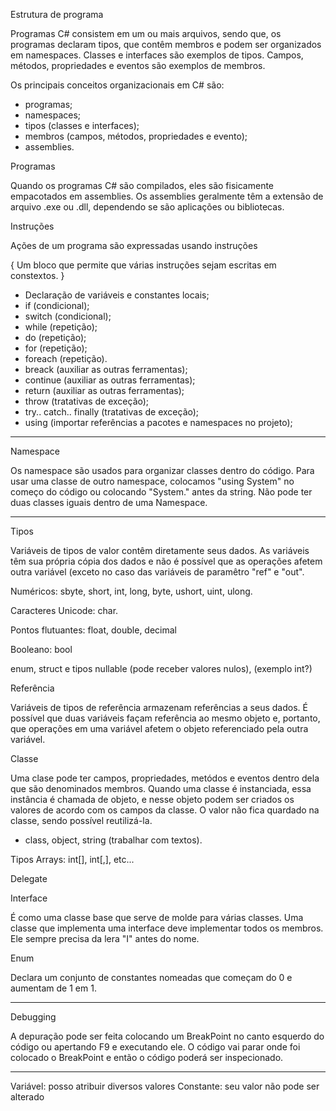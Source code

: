 Estrutura de programa

Programas C# consistem em um ou mais arquivos, sendo que, os programas declaram tipos, que contêm membros e podem ser organizados em namespaces. Classes e interfaces são exemplos  de tipos. Campos, métodos, propriedades e eventos são exemplos de membros.

Os principais conceitos organizacionais em C# são:
- programas;
- namespaces;
- tipos (classes e interfaces);
- membros (campos, métodos, propriedades e evento);
- assemblies.

Programas

Quando os programas C# são compilados, eles são fisicamente empacotados em assemblies. Os assemblies geralmente têm a extensão de arquivo .exe ou .dll, dependendo se são aplicações ou bibliotecas.

Instruções

Ações de um programa são expressadas usando instruções

{
Um bloco que permite que várias instruções sejam escritas em constextos.
}

- Declaração de variáveis e constantes locais;
- if (condicional);
- switch (condicional);
- while (repetição);
- do (repetição);
- for (repetição);
- foreach (repetição).
- breack (auxiliar as outras ferramentas);
- continue (auxiliar as outras ferramentas);
- return (auxiliar as outras ferramentas);
- throw (tratativas de exceção);
- try.. catch.. finally (tratativas de exceção);
- using (importar referências a pacotes e namespaces no projeto);

---------------------------

Namespace

Os namespace são usados para organizar classes dentro do código.
Para usar uma classe de outro namespace, colocamos "using System" no começo do código ou colocando "System." antes da string.
Não pode ter duas classes iguais dentro de uma Namespace.

---------------------------

Tipos

Variáveis de tipos de valor contêm diretamente seus dados. As variáveis têm sua própria cópia dos dados e não é possível que as operações afetem outra variável (exceto no caso das variáveis de paramêtro "ref" e "out".

Numéricos: sbyte, short, int, long, byte, ushort, uint, ulong.

Caracteres Unicode: char.

Pontos flutuantes: float, double, decimal

Booleano: bool

enum, struct e tipos nullable (pode receber valores nulos), (exemplo int?)

Referência

Variáveis de tipos de referência armazenam referências a seus dados. É possível que duas variáveis façam referência ao mesmo objeto e, portanto, que operações em uma variável afetem o objeto referenciado pela outra variável.

Classe

Uma clase pode ter campos, propriedades, metódos e eventos dentro dela que são denominados membros.
Quando uma classe é instanciada, essa instância é chamada de objeto, e nesse objeto podem ser criados os valores de acordo com os campos da classe.
O valor não fica quardado na classe, sendo possível reutilizá-la.
- class, object, string (trabalhar com textos).

Tipos Arrays: int[], int[,], etc...

Delegate

Interface

É como uma classe base que serve de molde para várias classes.
Uma classe que implementa uma interface deve implementar todos os membros.
Ele sempre precisa da lera "I" antes do nome.


Enum

Declara um conjunto de constantes nomeadas que começam do 0 e aumentam de 1 em 1.

---------------------------

Debugging

A depuração pode ser feita colocando um BreakPoint no canto esquerdo do código ou apertando F9 e executando ele.
O código vai parar onde foi colocado o BreakPoint e então o código poderá ser inspecionado.

---------------------------

Variável: posso atribuir diversos valores
Constante: seu valor não pode ser alterado
